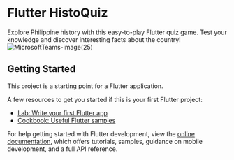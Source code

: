 # Flutter HistoQuiz

Explore Philippine history with this easy-to-play Flutter quiz game. Test your knowledge and discover interesting facts about the country! 
![MicrosoftTeams-image(25)](https://github.com/VictorSJ1234/flutter_histoquiz/assets/69832062/1b330c42-416d-44ca-9e21-7f1b9f45554f)

## Getting Started

This project is a starting point for a Flutter application.

A few resources to get you started if this is your first Flutter project:

- [Lab: Write your first Flutter app](https://docs.flutter.dev/get-started/codelab)
- [Cookbook: Useful Flutter samples](https://docs.flutter.dev/cookbook)

For help getting started with Flutter development, view the
[online documentation](https://docs.flutter.dev/), which offers tutorials,
samples, guidance on mobile development, and a full API reference.
